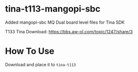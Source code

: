 # tina-t113-mangopi-sbc
Added mangopi-sbc MQ Dual board level files for Tina SDK

T133 Tina Download:
https://bbs.aw-ol.com/topic/1247/share/3

# How To Use

Download and place it to `tina-t113`
